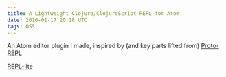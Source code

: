 ```yaml
---
title: A Lightweight Clojure/ClojureScript REPL for Atom
date: 2016-01-17 20:18 UTC
tags: OSS
---
```


An Atom editor plugin I made, inspired by (and key parts lifted from) [Proto-REPL](https://www.github.com/jasongilman/proto-repl)


[REPL-lite](https://atom.io/packages/repl-lite)
